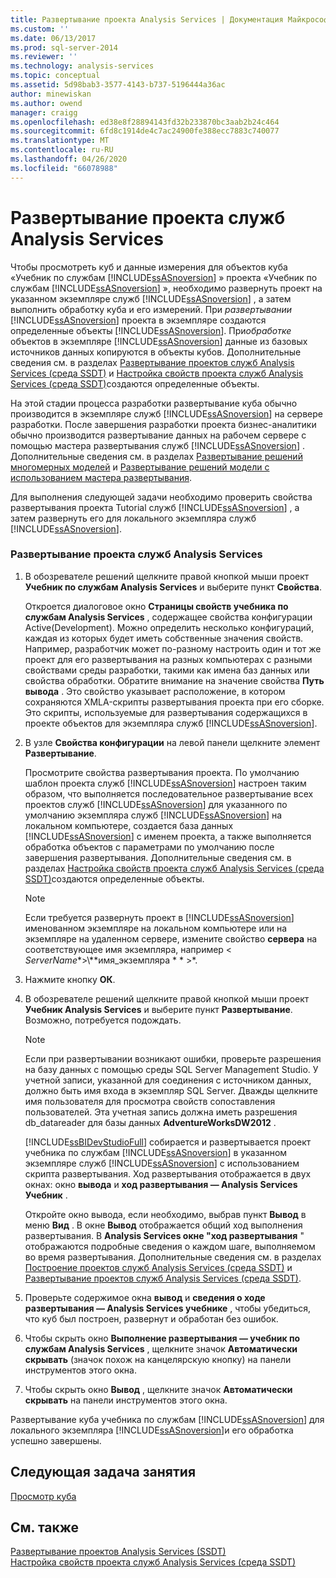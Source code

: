 ```yaml
---
title: Развертывание проекта Analysis Services | Документация Майкрософт
ms.custom: ''
ms.date: 06/13/2017
ms.prod: sql-server-2014
ms.reviewer: ''
ms.technology: analysis-services
ms.topic: conceptual
ms.assetid: 5d98bab3-3577-4143-b737-5196444a36ac
author: minewiskan
ms.author: owend
manager: craigg
ms.openlocfilehash: ed38e8f28894143fd32b233870bc3aab2b24c464
ms.sourcegitcommit: 6fd8c1914de4c7ac24900fe388ecc7883c740077
ms.translationtype: MT
ms.contentlocale: ru-RU
ms.lasthandoff: 04/26/2020
ms.locfileid: "66078988"
---
```

# <a name="deploying-an-analysis-services-project"></a>Развертывание проекта служб Analysis Services
  Чтобы просмотреть куб и данные измерения для объектов куба «Учебник по службам [!INCLUDE[ssASnoversion](../includes/ssasnoversion-md.md)] » проекта «Учебник по службам [!INCLUDE[ssASnoversion](../includes/ssasnoversion-md.md)] », необходимо развернуть проект на указанном экземпляре служб [!INCLUDE[ssASnoversion](../includes/ssasnoversion-md.md)] , а затем выполнить обработку куба и его измерений. При *развертывании* [!INCLUDE[ssASnoversion](../includes/ssasnoversion-md.md)] проекта в экземпляре создаются определенные объекты [!INCLUDE[ssASnoversion](../includes/ssasnoversion-md.md)]. При*обработке* объектов в экземпляре [!INCLUDE[ssASnoversion](../includes/ssasnoversion-md.md)] данные из базовых источников данных копируются в объекты кубов. Дополнительные сведения см. в разделах [Развертывание проектов служб Analysis Services (среда SSDT)](multidimensional-models/deploy-analysis-services-projects-ssdt.md) и [Настройка свойств проекта служб Analysis Services (среда SSDT)](multidimensional-models/configure-analysis-services-project-properties-ssdt.md)создаются определенные объекты.  
  
 На этой стадии процесса разработки развертывание куба обычно производится в экземпляре служб [!INCLUDE[ssASnoversion](../includes/ssasnoversion-md.md)] на сервере разработки. После завершения разработки проекта бизнес-аналитики обычно производится развертывание данных на рабочем сервере с помощью мастера развертывания служб [!INCLUDE[ssASnoversion](../includes/ssasnoversion-md.md)] . Дополнительные сведения см. в разделах [Развертывание решений многомерных моделей](multidimensional-models/multidimensional-model-solution-deployment.md) и [Развертывание решений модели с использованием мастера развертывания](multidimensional-models/deploy-model-solutions-using-the-deployment-wizard.md).  
  
 Для выполнения следующей задачи необходимо проверить свойства развертывания проекта Tutorial служб [!INCLUDE[ssASnoversion](../includes/ssasnoversion-md.md)] , а затем развернуть его для локального экземпляра служб [!INCLUDE[ssASnoversion](../includes/ssasnoversion-md.md)].  
  
### <a name="to-deploy-the-analysis-services-project"></a>Развертывание проекта служб Analysis Services  
  
1.  В обозревателе решений щелкните правой кнопкой мыши проект **Учебник по службам Analysis Services** и выберите пункт **Свойства**.  
  
     Откроется диалоговое окно **Страницы свойств учебника по службам Analysis Services** , содержащее свойства конфигурации Active(Development). Можно определить несколько конфигураций, каждая из которых будет иметь собственные значения свойств. Например, разработчик может по-разному настроить один и тот же проект для его развертывания на разных компьютерах с разными свойствами среды разработки, такими как имена баз данных или свойства обработки. Обратите внимание на значение свойства **Путь вывода** . Это свойство указывает расположение, в котором сохраняются XMLA-скрипты развертывания проекта при его сборке. Это скрипты, используемые для развертывания содержащихся в проекте объектов для экземпляра служб [!INCLUDE[ssASnoversion](../includes/ssasnoversion-md.md)].  
  
2.  В узле **Свойства конфигурации** на левой панели щелкните элемент **Развертывание**.  
  
     Просмотрите свойства развертывания проекта. По умолчанию шаблон проекта служб [!INCLUDE[ssASnoversion](../includes/ssasnoversion-md.md)] настроен таким образом, что выполняется последовательное развертывание всех проектов служб [!INCLUDE[ssASnoversion](../includes/ssasnoversion-md.md)] для указанного по умолчанию экземпляра служб [!INCLUDE[ssASnoversion](../includes/ssasnoversion-md.md)] на локальном компьютере, создается база данных [!INCLUDE[ssASnoversion](../includes/ssasnoversion-md.md)] с именем проекта, а также выполняется обработка объектов с параметрами по умолчанию после завершения развертывания. Дополнительные сведения см. в разделах [Настройка свойств проекта служб Analysis Services (среда SSDT)](multidimensional-models/configure-analysis-services-project-properties-ssdt.md)создаются определенные объекты.  
  
    > [!NOTE]  
    >  Если требуется развернуть проект в [!INCLUDE[ssASnoversion](../includes/ssasnoversion-md.md)] именованном экземпляре на локальном компьютере или на экземпляре на удаленном сервере, измените свойство **сервера** на соответствующее имя экземпляра, например \< *ServerName**>\\**имя_экземпляра * * >*.  
  
3.  Нажмите кнопку **ОК**.  
  
4.  В обозревателе решений щелкните правой кнопкой мыши проект **Учебник Analysis Services** и выберите пункт **Развертывание**. Возможно, потребуется подождать.  
  
    > [!NOTE]  
    >  Если при развертывании возникают ошибки, проверьте разрешения на базу данных с помощью среды SQL Server Management Studio. У учетной записи, указанной для соединения с источником данных, должно быть имя входа в экземпляр SQL Server. Дважды щелкните имя пользователя для просмотра свойств сопоставления пользователей. Эта учетная запись должна иметь разрешения db_datareader для базы данных **AdventureWorksDW2012** .  
  
     [!INCLUDE[ssBIDevStudioFull](../includes/ssbidevstudiofull-md.md)] собирается и развертывается проект учебника по службам [!INCLUDE[ssASnoversion](../includes/ssasnoversion-md.md)] в указанном экземпляре служб [!INCLUDE[ssASnoversion](../includes/ssasnoversion-md.md)] с использованием скрипта развертывания. Ход развертывания отображается в двух окнах: окно **вывода** и **ход развертывания — Analysis Services Учебник** .  
  
     Откройте окно вывода, если необходимо, выбрав пункт **Вывод** в меню **Вид** . В окне **Вывод** отображается общий ход выполнения развертывания. В **Analysis Services окне "ход развертывания** " отображаются подробные сведения о каждом шаге, выполняемом во время развертывания. Дополнительные сведения см. в разделах [Построение проектов служб Analysis Services (среда SSDT)](multidimensional-models/build-analysis-services-projects-ssdt.md) и [Развертывание проектов служб Analysis Services (среда SSDT)](multidimensional-models/deploy-analysis-services-projects-ssdt.md).  
  
5.  Проверьте содержимое окна **вывод** и **сведения о ходе развертывания — Analysis Services учебнике** , чтобы убедиться, что куб был построен, развернут и обработан без ошибок.  
  
6.  Чтобы скрыть окно **Выполнение развертывания — учебник по службам Analysis Services** , щелкните значок **Автоматически скрывать** (значок похож на канцелярскую кнопку) на панели инструментов этого окна.  
  
7.  Чтобы скрыть окно **Вывод** , щелкните значок **Автоматически скрывать** на панели инструментов этого окна.  
  
 Развертывание куба учебника по службам [!INCLUDE[ssASnoversion](../includes/ssasnoversion-md.md)] для локального экземпляра [!INCLUDE[ssASnoversion](../includes/ssasnoversion-md.md)]и его обработка успешно завершены.  
  
## <a name="next-task-in-lesson"></a>Следующая задача занятия  
 [Просмотр куба](lesson-2-6-browsing-the-cube.md)  
  
## <a name="see-also"></a>См. также  
 [Развертывание проектов Analysis Services &#40;SSDT&#41;](multidimensional-models/deploy-analysis-services-projects-ssdt.md)   
 [Настройка свойств проекта служб Analysis Services (среда SSDT)](multidimensional-models/configure-analysis-services-project-properties-ssdt.md)  
  
  
